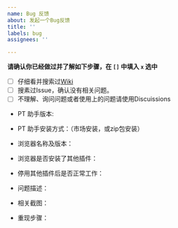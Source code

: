 ```yaml
---
name: Bug 反馈
about: 发起一个Bug反馈
title: ''
labels: bug
assignees: ''

---
```


**请确认你已经做过并了解如下步骤，在 `[]` 中填入 `x` 选中**
- [ ] 仔细看并搜索过[Wiki](https://github.com/pt-plugins/PT-Plugin-Plus/wiki)
- [ ] 搜素过Issue，确认没有相关问题。
- [ ] 不理解、询问问题或者使用上的问题请使用Discuissions

<!--
为了更快解决您的问题，请提供以下信息，谢谢
-->

- PT 助手版本:
- PT 助手安装方式：（市场安装，或zip包安装）
- 浏览器名称及版本：
- 浏览器是否安装了其他插件：
- 停用其他插件后是否正常工作：
- 问题描述：


- 相关截图：


- 重现步骤：

<!--
注意：
1、上传日志或配置信息前，请先删除个人信息！
2、请按以上格式填写，否则问题会被机器人直接关闭！
-->
